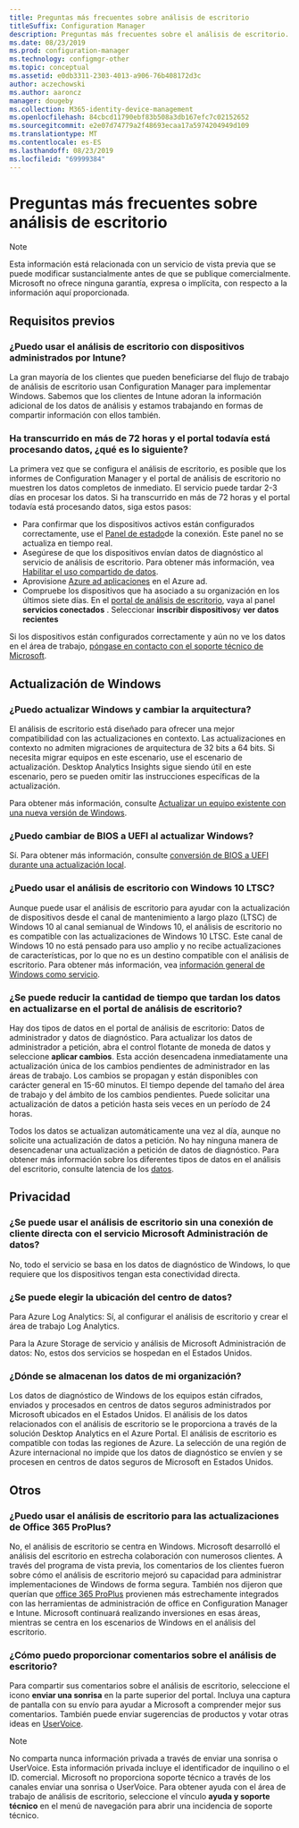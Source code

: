 ```yaml
---
title: Preguntas más frecuentes sobre análisis de escritorio
titleSuffix: Configuration Manager
description: Preguntas más frecuentes sobre el análisis de escritorio.
ms.date: 08/23/2019
ms.prod: configuration-manager
ms.technology: configmgr-other
ms.topic: conceptual
ms.assetid: e0db3311-2303-4013-a906-76b408172d3c
author: aczechowski
ms.author: aaroncz
manager: dougeby
ms.collection: M365-identity-device-management
ms.openlocfilehash: 84cbcd11790ebf83b508a3db167efc7c02152652
ms.sourcegitcommit: e2e07d74779a2f48693ecaa17a5974204949d109
ms.translationtype: MT
ms.contentlocale: es-ES
ms.lasthandoff: 08/23/2019
ms.locfileid: "69999384"
---
```

# <a name="desktop-analytics-faq"></a>Preguntas más frecuentes sobre análisis de escritorio

> [!Note]  
> Esta información está relacionada con un servicio de vista previa que se puede modificar sustancialmente antes de que se publique comercialmente. Microsoft no ofrece ninguna garantía, expresa o implícita, con respecto a la información aquí proporcionada.  

## <a name="prerequisites"></a>Requisitos previos 

### <a name="can-i-use-desktop-analytics-with-intune-managed-devices"></a>¿Puedo usar el análisis de escritorio con dispositivos administrados por Intune? 

La gran mayoría de los clientes que pueden beneficiarse del flujo de trabajo de análisis de escritorio usan Configuration Manager para implementar Windows. Sabemos que los clientes de Intune adoran la información adicional de los datos de análisis y estamos trabajando en formas de compartir información con ellos también.

### <a name="its-been-over-72-hours-and-the-portal-is-still-processing-data-what-next"></a>Ha transcurrido en más de 72 horas y el portal todavía está procesando datos, ¿qué es lo siguiente? 

La primera vez que se configura el análisis de escritorio, es posible que los informes de Configuration Manager y el portal de análisis de escritorio no muestren los datos completos de inmediato. El servicio puede tardar 2-3 días en procesar los datos. Si ha transcurrido en más de 72 horas y el portal todavía está procesando datos, siga estos pasos:

- Para confirmar que los dispositivos activos están configurados correctamente, use el [Panel de estado](/sccm/desktop-analytics/monitor-connection-health)de la conexión. Este panel no se actualiza en tiempo real.
- Asegúrese de que los dispositivos envían datos de diagnóstico al servicio de análisis de escritorio. Para obtener más información, vea [Habilitar el uso compartido de datos](/sccm/desktop-analytics/enable-data-sharing).
- Aprovisione [Azure ad aplicaciones](/sccm/desktop-analytics/troubleshooting#bkmk_AzureADApps) en el Azure ad.
- Compruebe los dispositivos que ha asociado a su organización en los últimos siete días. En el [portal de análisis de escritorio](https://aka.ms/desktopanalytics), vaya al panel **servicios conectados** . Seleccionar **inscribir dispositivos**y **ver datos recientes**

Si los dispositivos están configurados correctamente y aún no ve los datos en el área de trabajo, [póngase en contacto con el soporte técnico de Microsoft](https://support.microsoft.com/hub/4343728/support-for-business).


## <a name="windows-upgrade"></a>Actualización de Windows

### <a name="can-i-upgrade-windows-and-change-architecture"></a>¿Puedo actualizar Windows y cambiar la arquitectura?

El análisis de escritorio está diseñado para ofrecer una mejor compatibilidad con las actualizaciones en contexto. Las actualizaciones en contexto no admiten migraciones de arquitectura de 32 bits a 64 bits. Si necesita migrar equipos en este escenario, use el escenario de actualización. Desktop Analytics Insights sigue siendo útil en este escenario, pero se pueden omitir las instrucciones específicas de la actualización.

Para obtener más información, consulte [Actualizar un equipo existente con una nueva versión de Windows](/sccm/osd/deploy-use/refresh-an-existing-computer-with-a-new-version-of-windows).

### <a name="can-i-change-from-bios-to-uefi-when-upgrading-windows"></a>¿Puedo cambiar de BIOS a UEFI al actualizar Windows?

Sí. Para obtener más información, consulte [conversión de BIOS a UEFI durante una actualización local](/sccm/osd/deploy-use/task-sequence-steps-to-manage-bios-to-uefi-conversion#convert-from-bios-to-uefi-during-an-in-place-upgrade).

### <a name="can-i-use-desktop-analytics-with-windows-10-ltsc"></a>¿Puedo usar el análisis de escritorio con Windows 10 LTSC?

Aunque puede usar el análisis de escritorio para ayudar con la actualización de dispositivos desde el canal de mantenimiento a largo plazo (LTSC) de Windows 10 al canal semianual de Windows 10, el análisis de escritorio no es compatible con las actualizaciones de Windows 10 LTSC. Este canal de Windows 10 no está pensado para uso amplio y no recibe actualizaciones de características, por lo que no es un destino compatible con el análisis de escritorio. Para obtener más información, vea [información general de Windows como servicio](https://docs.microsoft.com/windows/deployment/update/waas-overview#long-term-servicing-channel).

### <a name="can-i-reduce-the-amount-of-time-it-takes-for-data-to-refresh-in-my-desktop-analytics-portal"></a>¿Se puede reducir la cantidad de tiempo que tardan los datos en actualizarse en el portal de análisis de escritorio?

Hay dos tipos de datos en el portal de análisis de escritorio: Datos de administrador y datos de diagnóstico. Para actualizar los datos de administrador a petición, abra el control flotante de moneda de datos y seleccione **aplicar cambios**. Esta acción desencadena inmediatamente una actualización única de los cambios pendientes de administrador en las áreas de trabajo. Los cambios se propagan y están disponibles con carácter general en 15-60 minutos. El tiempo depende del tamaño del área de trabajo y del ámbito de los cambios pendientes. Puede solicitar una actualización de datos a petición hasta seis veces en un período de 24 horas. 

Todos los datos se actualizan automáticamente una vez al día, aunque no solicite una actualización de datos a petición. No hay ninguna manera de desencadenar una actualización a petición de datos de diagnóstico. Para obtener más información sobre los diferentes tipos de datos en el análisis del escritorio, consulte latencia de los [datos](/sccm/desktop-analytics/troubleshooting#data-latency).

## <a name="privacy"></a>Privacidad

### <a name="can-desktop-analytics-be-used-without-a-direct-client-connection-to-the-microsoft-data-management-service"></a>¿Se puede usar el análisis de escritorio sin una conexión de cliente directa con el servicio Microsoft Administración de datos?

No, todo el servicio se basa en los datos de diagnóstico de Windows, lo que requiere que los dispositivos tengan esta conectividad directa.

### <a name="can-i-choose-the-data-center-location"></a>¿Se puede elegir la ubicación del centro de datos?

Para Azure Log Analytics: Sí, al configurar el análisis de escritorio y crear el área de trabajo Log Analytics.

Para la Azure Storage de servicio y análisis de Microsoft Administración de datos: No, estos dos servicios se hospedan en el Estados Unidos.

### <a name="where-is-my-organizations-data-stored"></a>¿Dónde se almacenan los datos de mi organización?

Los datos de diagnóstico de Windows de los equipos están cifrados, enviados y procesados en centros de datos seguros administrados por Microsoft ubicados en el Estados Unidos. El análisis de los datos relacionados con el análisis de escritorio se le proporciona a través de la solución Desktop Analytics en el Azure Portal. El análisis de escritorio es compatible con todas las regiones de Azure. La selección de una región de Azure internacional no impide que los datos de diagnóstico se envíen y se procesen en centros de datos seguros de Microsoft en Estados Unidos.

## <a name="other"></a>Otros

### <a name="can-i-use-desktop-analytics-for-my-office-365-proplus-upgrades"></a>¿Puedo usar el análisis de escritorio para las actualizaciones de Office 365 ProPlus?

No, el análisis de escritorio se centra en Windows. Microsoft desarrolló el análisis del escritorio en estrecha colaboración con numerosos clientes. A través del programa de vista previa, los comentarios de los clientes fueron sobre cómo el análisis de escritorio mejoró su capacidad para administrar implementaciones de Windows de forma segura. También nos dijeron que querían que [office 365 ProPlus](/sccm/sum/deploy-use/office-365-dashboard#bkmk_o365_readiness) provienen más estrechamente integrados con las herramientas de administración de office en Configuration Manager e Intune. Microsoft continuará realizando inversiones en esas áreas, mientras se centra en los escenarios de Windows en el análisis del escritorio.

### <a name="how-can-i-provide-feedback-about-desktop-analytics"></a>¿Cómo puedo proporcionar comentarios sobre el análisis de escritorio?

Para compartir sus comentarios sobre el análisis de escritorio, seleccione el icono **enviar una sonrisa** en la parte superior del portal. Incluya una captura de pantalla con su envío para ayudar a Microsoft a comprender mejor sus comentarios. También puede enviar sugerencias de productos y votar otras ideas en [UserVoice](https://configurationmanager.uservoice.com/forums/300492-ideas?category_id=366805).

> [!Note]
> No comparta nunca información privada a través de enviar una sonrisa o UserVoice. Esta información privada incluye el identificador de inquilino o el ID. comercial. Microsoft no proporciona soporte técnico a través de los canales enviar una sonrisa o UserVoice. Para obtener ayuda con el área de trabajo de análisis de escritorio, seleccione el vínculo **ayuda y soporte técnico** en el menú de navegación para abrir una incidencia de soporte técnico.
